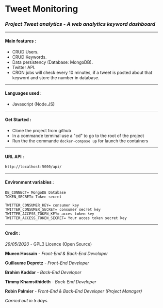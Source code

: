 # Tweet Monitoring
### *Project Tweet analytics - A web analytics keyword dashboard*

---

 #### Main features :
* CRUD Users.
* CRUD Keywords.
* Data persistency (Database: MongoDB).
* Twitter API.
* CRON jobs will check every 10 minutes, if a tweet is posted about that keyword and store the number in database.

---
#### Languages used :
* Javascript (Node.JS)

---
#### Get Started : &nbsp;
- Clone the project from github
- In a commande terminal use a "cd" to go to the root of the project
- Run the the commande `docker-compose up` for launch the containers

---
#### URL API : &nbsp;
``http://localhost:5000/api/``

---
#### Environment variables : &nbsp;
```
DB_CONNECT= MongoDB Database
TOKEN_SECRET= Token secret

TWITTER_CONSUMER_KEY= consumer key
TWITTER_CONSUMER_SECRET= consumer secret key
TWITTER_ACCESS_TOKEN_KEY= acces token key
TWITTER_ACCESS_TOKEN_SECRET= Your acces token secret key
```

---
#### Credit :
*29/05/2020* - GPL3 Licence (Open Source)


**Mueen Hossain** - *Front-End & Back-End Developer*
&nbsp;

**Guillaume Depretz** - *Front-End Developer*
&nbsp;

**Brahim Kaddar** - *Back-End Developer*
&nbsp;

**Timmy Khamsithideth** - *Back-End Developer*
&nbsp;

**Robin Palmier** - *Front-End & Back-End Developer* *(Project Manager)*
&nbsp;

*Carried out in 5 days.*
